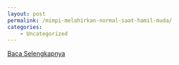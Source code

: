 ```yaml
---
layout: post
permalink: /mimpi-melahirkan-normal-saat-hamil-muda/
categories:
    - Uncategorized
---
```


[Baca Selengkapnya](/03)